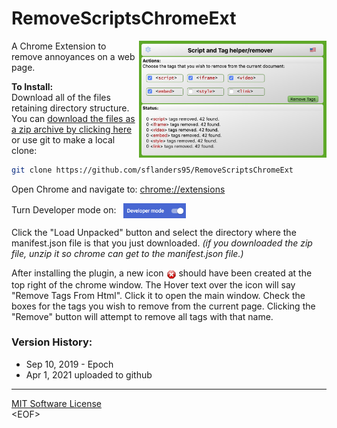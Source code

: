 # RemoveScriptsChromeExt
<img src="images/logo.jpg" width="300" align="right">


A Chrome Extension to remove annoyances on a web page.

**To Install:**<br>
Download all of the files retaining directory structure.  You can [download the files as a zip archive by clicking here](https://github.com/sflanders95/RemoveScriptsChromeExt/archive/master.zip) or use git to make a local clone:
```sh
git clone https://github.com/sflanders95/RemoveScriptsChromeExt
```

Open Chrome and navigate to: [chrome://extensions](chrome://extensions)

Turn Developer mode on: &nbsp; <img src="images/chromeDevModeOn.png" width="100" valign="middle">

Click the "Load Unpacked" button and select the directory where the manifest.json file is that you just downloaded.  *(if you downloaded the zip file, unzip it so chrome can get to the manifest.json file.)*

After installing the plugin, a new icon <img src="images/Actions-process-stop-icon16.png" valign="middle"> should have been created at the top right of the chrome window.  The Hover text over the icon will say "Remove Tags From Html".  Click it to open the main window.  Check the boxes for the tags you wish to remove from the current page.  Clicking the "Remove" button will attempt to remove all tags with that name.

### Version History:

- Sep 10, 2019 - Epoch
- Apr 1, 2021 uploaded to github

---

[MIT Software License](https://raw.githubusercontent.com/sflanders95/EmpireMillenniumChromeExt/master/LICENSE) <br>
\<EOF\>
